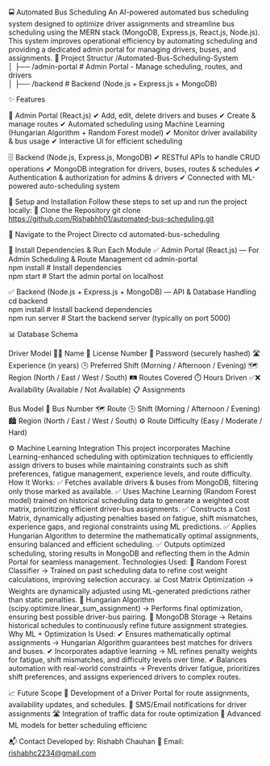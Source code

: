 🚍 Automated Bus Scheduling
An AI-powered automated bus scheduling system designed to optimize driver assignments and streamline bus scheduling using the MERN stack (MongoDB, Express.js, React.js, Node.js).
This system improves operational efficiency by automating scheduling and providing a dedicated admin portal for managing drivers, buses, and assignments.
📁 Project Structur
/Automated-Bus-Scheduling-System  
│ ├── /admin-portal     # Admin Portal - Manage scheduling, routes, and drivers  
│ ├── /backend          # Backend (Node.js + Express.js + MongoDB)  

✨ Features

🛑 Admin Portal (React.js)
✔ Add, edit, delete drivers and buses
✔ Create & manage routes
✔ Automated scheduling using Machine Learning (Hungarian Algorithm + Random Forest model)
✔ Monitor driver availability & bus usage
✔ Interactive UI for efficient scheduling

🗄️ Backend (Node.js, Express.js, MongoDB)
✔ RESTful APIs to handle CRUD operations
✔ MongoDB integration for drivers, buses, routes & schedules
✔ Authentication & authorization for admins & drivers
✔ Connected with ML-powered auto-scheduling system

🔑 Setup and Installation
Follow these steps to set up and run the project locally:
🚀 Clone the Repository
git clone https://github.com/Rishabhh01/automated-bus-scheduling.git

📁 Navigate to the Project Directo
cd automated-bus-scheduling

🔧 Install Dependencies & Run Each Module
✅ Admin Portal (React.js) — For Admin Scheduling & Route Management
cd admin-portal  
npm install  # Install dependencies  
npm start    # Start the admin portal on localhost  

✅ Backend (Node.js + Express.js + MongoDB) — API & Database Handling
cd backend  
npm install  # Install backend dependencies  
npm run server  # Start the backend server (typically on port 5000)  

📊 Database Schema

Driver Model
🧑‍💼 Name
🪪 License Number
🔐 Password (securely hashed)
🛣️ Experience (in years)
🕒 Preferred Shift (Morning / Afternoon / Evening)
🗺️ Region (North / East / West / South)
🛤️ Routes Covered
⏱️ Hours Driven
✅❌ Availability (Available / Not Available)
📋 Assignments

Bus Model
🔢 Bus Number
🗺️ Route
🕒 Shift (Morning / Afternoon / Evening)
🏙️ Region (North / East / West / South)
⚙️ Route Difficulty (Easy / Moderate / Hard)

⚙️ Machine Learning Integration
This project incorporates Machine Learning-enhanced scheduling with optimization techniques to efficiently assign drivers to buses while maintaining constraints such as shift preferences, fatigue management, experience levels, and route difficulty.
How It Works:
✅ Fetches available drivers & buses from MongoDB, filtering only those marked as available.
✅ Uses Machine Learning (Random Forest model) trained on historical scheduling data to generate a weighted cost matrix, prioritizing efficient driver-bus assignments.
✅ Constructs a Cost Matrix, dynamically adjusting penalties based on fatigue, shift mismatches, experience gaps, and regional constraints using ML predictions.
✅ Applies Hungarian Algorithm to determine the mathematically optimal assignments, ensuring balanced and efficient scheduling.
✅ Outputs optimized scheduling, storing results in MongoDB and reflecting them in the Admin Portal for seamless management.
Technologies Used:
🧠 Random Forest Classifier → Trained on past scheduling data to refine cost weight calculations, improving selection accuracy.
📊 Cost Matrix Optimization → Weights are dynamically adjusted using ML-generated predictions rather than static penalties.
🔢 Hungarian Algorithm (scipy.optimize.linear_sum_assignment) → Performs final optimization, ensuring best possible driver-bus pairing.
💾 MongoDB Storage → Retains historical schedules to continuously refine future assignment strategies.
Why ML + Optimization Is Used:
✔ Ensures mathematically optimal assignments → Hungarian Algorithm guarantees best matches for drivers and buses.
✔ Incorporates adaptive learning → ML refines penalty weights for fatigue, shift mismatches, and difficulty levels over time.
✔ Balances automation with real-world constraints → Prevents driver fatigue, prioritizes shift preferences, and assigns experienced drivers to complex routes.


📈 Future Scope
🚀 Development of a Driver Portal for route assignments, availability updates, and schedules.
📩 SMS/Email notifications for driver assignments
🛣 Integration of traffic data for route optimization
🧠 Advanced ML models for better scheduling efficienc

📬 Contact
Developed by: Rishabh Chauhan
📧 Email: rishabhc2234@gmail.com




